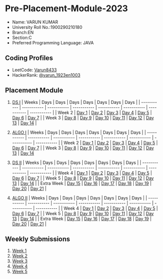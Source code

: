 # Pre-Placement-Module-2023

- Name: VARUN KUMAR
- University Roll No.:1900290210180
- Branch:EN
- Section:C
- Preferred Programming Language: JAVA

## Coding Profiles
- LeetCode: [Varun8433](https://leetcode.com/YourLeetCodeUserName/)
- HackerRank: [@varun_1923en1003](https://www.hackerrank.com/HackerRankUserName)

## Placement Module
1. [DS I](https://github.com/YOURGITHUBUSERNAME/Pre-Placement-Module-2023/tree/main/DS%20I)
    | Weeks | Days | Days | Days | Days | Days | Days | Days |
    | ----------- | ----------- | ----------- | ----------- | ----------- | ----------- | ----------- | ----------- | 
    | Week 2 | [Day 1](https://github.com/YOURGITHUBUSERNAME/Pre-Placement-Module-2023/tree/main/DS%20I/Day%201) | [Day 2](https://github.com/YOURGITHUBUSERNAME/Pre-Placement-Module-2023/tree/main/DS%20I/Day%202) | [Day 3](https://github.com/YOURGITHUBUSERNAME/Pre-Placement-Module-2023/tree/main/DS%20I/Day%203) | [Day 4](https://github.com/YOURGITHUBUSERNAME/Pre-Placement-Module-2023/tree/main/DS%20I/Day%204) | [Day 5](https://github.com/YOURGITHUBUSERNAME/Pre-Placement-Module-2023/tree/main/DS%20I/Day%205) | [Day 6](https://github.com/YOURGITHUBUSERNAME/Pre-Placement-Module-2023/tree/main/DS%20I/Day%206) | [Day 7](https://github.com/YOURGITHUBUSERNAME/Pre-Placement-Module-2023/tree/main/DS%20I/Day%207) |
    | Week 3 | [Day 8](https://github.com/YOURGITHUBUSERNAME/Pre-Placement-Module-2023/tree/main/DS%20I/Day%208) | [Day 9](https://github.com/YOURGITHUBUSERNAME/Pre-Placement-Module-2023/tree/main/DS%20I/Day%209) | [Day 10](https://github.com/YOURGITHUBUSERNAME/Pre-Placement-Module-2023/tree/main/DS%20I/Day%2010) | [Day 11](https://github.com/YOURGITHUBUSERNAME/Pre-Placement-Module-2023/tree/main/DS%20I/Day%2011) | [Day 12](https://github.com/YOURGITHUBUSERNAME/Pre-Placement-Module-2023/tree/main/DS%20I/Day%2012) | [Day 13](https://github.com/YOURGITHUBUSERNAME/Pre-Placement-Module-2023/tree/main/DS%20I/Day%2013) | [Day 14](https://github.com/YOURGITHUBUSERNAME/Pre-Placement-Module-2023/tree/main/DS%20I/Day%2014) |
    
2. [ALGO I](https://github.com/YOURGITHUBUSERNAME/Pre-Placement-Module-2023/tree/main/ALGO%20I)
    | Weeks | Days | Days | Days | Days | Days | Days | Days |
    | ----------- | ----------- | ----------- | ----------- | ----------- | ----------- | ----------- | ----------- |
    | Week 2 | [Day 1](https://github.com/YOURGITHUBUSERNAME/Pre-Placement-Module-2023/tree/main/ALGO%20I/Day%201) | [Day 2](https://github.com/YOURGITHUBUSERNAME/Pre-Placement-Module-2023/tree/main/ALGO%20I/Day%202) | [Day 3](https://github.com/YOURGITHUBUSERNAME/Pre-Placement-Module-2023/tree/main/ALGO%20I/Day%203) | [Day 4](https://github.com/YOURGITHUBUSERNAME/Pre-Placement-Module-2023/tree/main/ALGO%20I/Day%204) | [Day 5](https://github.com/YOURGITHUBUSERNAME/Pre-Placement-Module-2023/tree/main/ALGO%20I/Day%205) | [Day 6](https://github.com/YOURGITHUBUSERNAME/Pre-Placement-Module-2023/tree/main/ALGO%20I/Day%206) | [Day 7](https://github.com/YOURGITHUBUSERNAME/Pre-Placement-Module-2023/tree/main/ALGO%20I/Day%207) |
    | Week 3 | [Day 8](https://github.com/YOURGITHUBUSERNAME/Pre-Placement-Module-2023/tree/main/ALGO%20I/Day%208) | [Day 9](https://github.com/YOURGITHUBUSERNAME/Pre-Placement-Module-2023/tree/main/ALGO%20I/Day%209) | [Day 10](https://github.com/YOURGITHUBUSERNAME/Pre-Placement-Module-2023/tree/main/ALGO%20I/Day%2010) | [Day 11](https://github.com/YOURGITHUBUSERNAME/Pre-Placement-Module-2023/tree/main/ALGO%20I/Day%2011) | [Day 12](https://github.com/YOURGITHUBUSERNAME/Pre-Placement-Module-2023/tree/main/ALGO%20I/Day%2012) | [Day 13](https://github.com/YOURGITHUBUSERNAME/Pre-Placement-Module-2023/tree/main/ALGO%20I/Day%2013) | [Day 14](https://github.com/YOURGITHUBUSERNAME/Pre-Placement-Module-2023/tree/main/ALGO%20I/Day%2014)  
    
3. [DS II](https://github.com/YOURGITHUBUSERNAME/Pre-Placement-Module-2023/tree/main/DS%20II)
    | Weeks | Days | Days | Days | Days | Days | Days | Days |
    | ----------- | ----------- | ----------- | ----------- | ----------- | ----------- | ----------- | ----------- |
    | Week 4 | [Day 1](https://github.com/YOURGITHUBUSERNAME/Pre-Placement-Module-2023/tree/main/DS%20II/Day%201) | [Day 2](https://github.com/YOURGITHUBUSERNAME/Pre-Placement-Module-2023/tree/main/DS%20II/Day%202) | [Day 3](https://github.com/YOURGITHUBUSERNAME/Pre-Placement-Module-2023/tree/main/DS%20II/Day%203) | [Day 4](https://github.com/YOURGITHUBUSERNAME/Pre-Placement-Module-2023/tree/main/DS%20II/Day%204) | [Day 5](https://github.com/YOURGITHUBUSERNAME/Pre-Placement-Module-2023/tree/main/DS%20II/Day%205) | [Day 6](https://github.com/YOURGITHUBUSERNAME/Pre-Placement-Module-2023/tree/main/DS%20II/Day%206) | [Day 7](https://github.com/YOURGITHUBUSERNAME/Pre-Placement-Module-2023/tree/main/DS%20II/Day%207) | 
    | Week 5 | [Day 8](https://github.com/YOURGITHUBUSERNAME/Pre-Placement-Module-2023/tree/main/DS%20II/Day%208) | [Day 9](https://github.com/YOURGITHUBUSERNAME/Pre-Placement-Module-2023/tree/main/DS%20II/Day%209) | [Day 10](https://github.com/YOURGITHUBUSERNAME/Pre-Placement-Module-2023/tree/main/DS%20II/Day%2010) | [Day 11](https://github.com/YOURGITHUBUSERNAME/Pre-Placement-Module-2023/tree/main/DS%20II/Day%2011) | [Day 12](https://github.com/YOURGITHUBUSERNAME/Pre-Placement-Module-2023/tree/main/DS%20II/Day%2012) | [Day 13](https://github.com/YOURGITHUBUSERNAME/Pre-Placement-Module-2023/tree/main/DS%20II/Day%2013) | [Day 14](https://github.com/YOURGITHUBUSERNAME/Pre-Placement-Module-2023/tree/main/DS%20II/Day%2014) |
    | Extra Week | [Day 15](https://github.com/YOURGITHUBUSERNAME/Pre-Placement-Module-2023/tree/main/DS%20II/Day%2015) | [Day 16](https://github.com/YOURGITHUBUSERNAME/Pre-Placement-Module-2023/tree/main/DS%20II/Day%2016) | [Day 17](https://github.com/YOURGITHUBUSERNAME/Pre-Placement-Module-2023/tree/main/DS%20II/Day%2017) | [Day 18](https://github.com/YOURGITHUBUSERNAME/Pre-Placement-Module-2023/tree/main/DS%20II/Day%2018) | [Day 19](https://github.com/YOURGITHUBUSERNAME/Pre-Placement-Module-2023/tree/main/DS%20II/Day%2019) | [Day 20](https://github.com/YOURGITHUBUSERNAME/Pre-Placement-Module-2023/tree/main/DS%20II/Day%2020) | [Day 21](https://github.com/YOURGITHUBUSERNAME/Pre-Placement-Module-2023/tree/main/DS%20II/Day%2021) |
    
4. [ALGO II](https://github.com/YOURGITHUBUSERNAME/Pre-Placement-Module-2023/tree/main/ALGO%20II)
    | Weeks | Days | Days | Days | Days | Days | Days | Days |
    | ----------- | ----------- | ----------- | ----------- | ----------- | ----------- | ----------- | ----------- |
    | Week 4 | [Day 1](https://github.com/YOURGITHUBUSERNAME/Pre-Placement-Module-2023/tree/main/ALGO%20II/Day%201) | [Day 2](https://github.com/YOURGITHUBUSERNAME/Pre-Placement-Module-2023/tree/main/ALGO%20II/Day%202) | [Day 3](https://github.com/YOURGITHUBUSERNAME/Pre-Placement-Module-2023/tree/main/ALGO%20II/Day%203) | [Day 4](https://github.com/YOURGITHUBUSERNAME/Pre-Placement-Module-2023/tree/main/ALGO%20II/Day%204) | [Day 5](https://github.com/YOURGITHUBUSERNAME/Pre-Placement-Module-2023/tree/main/ALGO%20II/Day%205) | [Day 6](https://github.com/YOURGITHUBUSERNAME/Pre-Placement-Module-2023/tree/main/ALGO%20II/Day%206) | [Day 7](https://github.com/YOURGITHUBUSERNAME/Pre-Placement-Module-2023/tree/main/ALGO%20II/Day%207) |
    | Week 5 | [Day 8](https://github.com/YOURGITHUBUSERNAME/Pre-Placement-Module-2023/tree/main/ALGO%20II/Day%208) | [Day 9](https://github.com/YOURGITHUBUSERNAME/Pre-Placement-Module-2023/tree/main/ALGO%20II/Day%209) | [Day 10](https://github.com/YOURGITHUBUSERNAME/Pre-Placement-Module-2023/tree/main/ALGO%20II/Day%2010) | [Day 11](https://github.com/YOURGITHUBUSERNAME/Pre-Placement-Module-2023/tree/main/ALGO%20II/Day%2011) | [Day 12](https://github.com/YOURGITHUBUSERNAME/Pre-Placement-Module-2023/tree/main/ALGO%20II/Day%2012) | [Day 13](https://github.com/YOURGITHUBUSERNAME/Pre-Placement-Module-2023/tree/main/ALGO%20II/Day%2013) | [Day 14](https://github.com/YOURGITHUBUSERNAME/Pre-Placement-Module-2023/tree/main/ALGO%20II/Day%2014) |
    | Extra Week | [Day 15](https://github.com/YOURGITHUBUSERNAME/Pre-Placement-Module-2023/tree/main/ALGO%20II/Day%2015) | [Day 16](https://github.com/YOURGITHUBUSERNAME/Pre-Placement-Module-2023/tree/main/ALGO%20II/Day%2016) | [Day 17](https://github.com/YOURGITHUBUSERNAME/Pre-Placement-Module-2023/tree/main/ALGO%20II/Day%2017) | [Day 18](https://github.com/YOURGITHUBUSERNAME/Pre-Placement-Module-2023/tree/main/ALGO%20II/Day%2018) | [Day 19](https://github.com/YOURGITHUBUSERNAME/Pre-Placement-Module-2023/tree/main/ALGO%20II/Day%2019) | [Day 20](https://github.com/YOURGITHUBUSERNAME/Pre-Placement-Module-2023/tree/main/ALGO%20II/Day%2020) | [Day 21](https://github.com/YOURGITHUBUSERNAME/Pre-Placement-Module-2023/tree/main/ALGO%20II/Day%2021) |

## Weekly Submissions
1. [Week 1](https://github.com/YOURGITHUBUSERNAME/Pre-Placement-Module-2023/tree/main/Weekly%20Submissions/Week%201)
2. [Week 2](https://github.com/YOURGITHUBUSERNAME/Pre-Placement-Module-2023/tree/main/Weekly%20Submissions/Week%202)
3. [Week 3](https://github.com/YOURGITHUBUSERNAME/Pre-Placement-Module-2023/tree/main/Weekly%20Submissions/Week%203)
4. [Week 4](https://github.com/YOURGITHUBUSERNAME/Pre-Placement-Module-2023/tree/main/Weekly%20Submissions/Week%204)
5. [Week 5](https://github.com/YOURGITHUBUSERNAME/Pre-Placement-Module-2023/tree/main/Weekly%20Submissions/Week%205)
